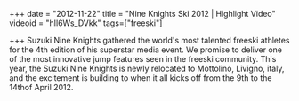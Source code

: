+++
date = "2012-11-22"
title = "Nine Knights Ski 2012 | Highlight Video"
videoid = "hIl6Ws_DVkk"
tags=["freeski"]

+++
Suzuki Nine Knights gathered the world's most talented freeski athletes for the 4th edition of his superstar media event. We promise to deliver one of the most innovative jump features seen in the freeski community. This year, the Suzuki Nine Knights is newly relocated to Mottolino, Livigno, italy, and the excitement is building to when it all kicks off from the 9th to the 14thof April 2012.
